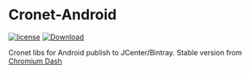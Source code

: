 # Cronet-Android
[![license](https://img.shields.io/github/license/biaomingzhong/Cronet-Android.svg)]() [ ![Download](https://api.bintray.com/packages/biaomingzhong/Cronet-Android/cronet-android-jars/images/download.svg) ](https://bintray.com/biaomingzhong/Cronet-Android/cronet-android-jars/_latestVersion)

Cronet libs for Android publish to JCenter/Bintray. Stable version from [Chromium Dash](https://chromiumdash.appspot.com/releases?platform=Android)
